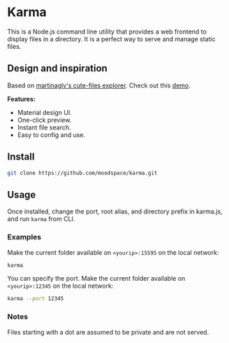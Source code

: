 # Karma

This is a Node.js command line utility that provides a web frontend to display files in a directory. It is a perfect way to serve and manage static files.

## Design and inspiration

Based on [martinaglv's cute-files explorer](https://github.com/martinaglv/cute-files). 
Check out this [demo](https://glassroom.xyz/karma_demo/).

**Features:**

* Material design UI.
* One-click preview.
* Instant file search.
* Easy to config and use.

## Install

```bash
git clone https://github.com/moodspace/karma.git
```

## Usage

Once installed, change the port, root alias, and directory prefix in karma.js,
and run `karma` from CLI.

### Examples

Make the current folder available on `<yourip>:15595` on the local network:

```bash
karma
```

You can specify the port. Make the current folder available on `<yourip>:12345`
on the local network:

```bash
karma --port 12345
```

### Notes

Files starting with a dot are assumed to be private and are not served.
